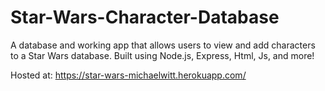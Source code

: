 # Star-Wars-Character-Database
A database and working app that allows users to view and add characters to a Star Wars database. Built using Node.js, Express, Html, Js, and more!

Hosted at: https://star-wars-michaelwitt.herokuapp.com/